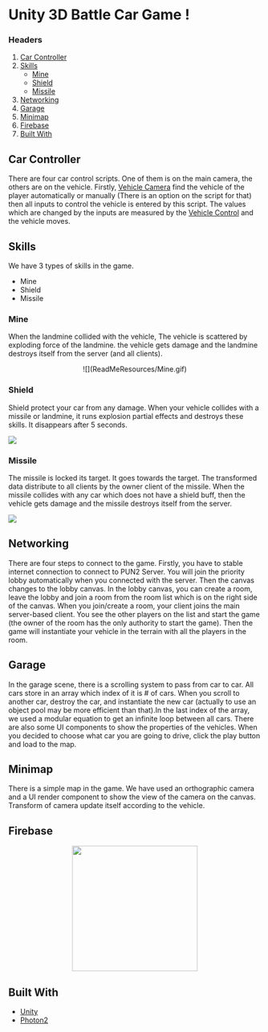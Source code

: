 # Unity 3D Battle Car Game !

### Headers
1. <a href="#car-controller">Car Controller</a>
2. <a href="#skills">Skills</a>
   * <a href="#mine">Mine</a>
   * <a href="#shield">Shield</a>
   * <a href="#missile">Missile</a>
4. <a href="#networking">Networking</a>
5. <a href="#garage">Garage</a>
6. <a href="#minimap">Minimap</a>
7. <a href="#firebase">Firebase</a>
8. <a href="#built-with">Built With</a>

## Car Controller

There are four car control scripts. One of them is on the main camera, the others are on the vehicle. Firstly, [Vehicle Camera](https://github.com/myanar7/experience1/edit/main/CarController/VehicleCamera.cs) find the vehicle of the player automatically or manually (There is an option on the script for that) then all inputs to control the vehicle is entered by this script. The values which are changed by the inputs are measured by the [Vehicle Control](https://github.com/myanar7/experience1/edit/main/CarController/VehicleControl.cs) and the vehicle moves.

## Skills
We have 3 types of skills in the game. 
* Mine
* Shield
* Missile
### Mine

When the landmine collided with the vehicle, The vehicle is scattered by exploding force of the landmine. the vehicle gets damage and the landmine destroys itself from the server (and all clients).

<p align="center"> ![](ReadMeResources/Mine.gif) </p>

### Shield

Shield protect your car from any damage. When your vehicle collides with a missile or landmine, it runs explosion partial effects and destroys these skills. It disappears after 5 seconds.


![](ReadMeResources/Shield.gif)

### Missile

The missile is locked its target. It goes towards the target. The transformed data distribute to all clients by the owner client of the missile. When the missile collides with any car which does not have a shield buff, then the vehicle gets damage and the missile destroys itself from the server. 


![](ReadMeResources/Missile.gif)

## Networking

There are four steps to connect to the game. Firstly, you have to stable internet connection to connect to PUN2 Server. You will join the priority lobby automatically when you connected with the server. Then the canvas changes to the lobby canvas. In the lobby canvas, you can create a room, leave the lobby and join a room from the room list which is on the right side of the canvas. When you join/create a room, your client joins the main server-based client. You see the other players on the list and start the game (the owner of the room has the only authority to start the game). Then the game will instantiate your vehicle in the terrain with all the players in the room.

## Garage

In the garage scene, there is a scrolling system to pass from car to car. All cars store in an array which index of it is # of cars. When you scroll to another car, destroy the car, and instantiate the new car (actually to use an object pool may be more efficient than that).In the last index of the array, we used a modular equation to get an infinite loop between all cars. There are also some UI components to show the properties of the vehicles. When you decided to choose what car you are going to drive, click the play button and load to the map.

## Minimap

There is a simple map in the game. We have used an orthographic camera and a UI render component to show the view of the camera on the canvas. Transform of camera update itself according to the vehicle.

## Firebase

<p align="center"><img src="https://focusyouthcentre.org/wp-content/uploads/2019/08/under-construction-2408061_960_720.png" width="250"></p>

## Built With

* [Unity](https://unity.com/)
* [Photon2](https://www.photonengine.com/)

